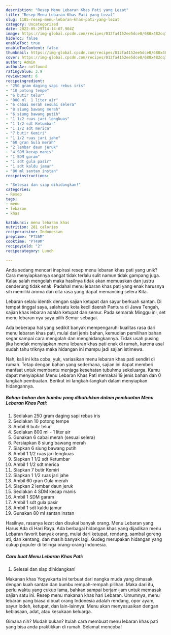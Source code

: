 ```yaml
---
description: "Resep Menu Lebaran Khas Pati yang Lezat"
title: "Resep Menu Lebaran Khas Pati yang Lezat"
slug: 1185-resep-menu-lebaran-khas-pati-yang-lezat
category: Uncategorized
date: 2022-05-29T14:14:07.904Z
image: https://img-global.cpcdn.com/recipes/012fa4152ee5dce8/680x482cq70/menu-lebaran-khas-pati-foto-resep-utama.jpg
hideToc: false
enableToc: true
enableTocContent: false
thumbnail: https://img-global.cpcdn.com/recipes/012fa4152ee5dce8/680x482cq70/menu-lebaran-khas-pati-foto-resep-utama.jpg
cover: https://img-global.cpcdn.com/recipes/012fa4152ee5dce8/680x482cq70/menu-lebaran-khas-pati-foto-resep-utama.jpg
author: Admin
authorAv: notfound
ratingvalue: 3.9
reviewcount: 6
recipeingredient:
- "250 gram daging sapi rebus iris"
- "10 potong tempe"
- "6 butir telur"
- "800 ml  1 liter air"
- "6 cabai merah sesuai selera"
- "8 siung bawang merah"
- "6 siung bawang putih"
- "1 1/2 ruas jari lengkuas"
- "1 1/2 sdt Ketumbar"
- "1 1/2 sdt merica"
- "7 butir Kemiri"
- "1 1/2 ruas jari jahe"
- "60 gran Gula merah"
- "2 lembar daun jeruk"
- "4 SDM kecap manis"
- "1 SDM garam"
- "1 sdt gula pasir"
- "1 sdt kaldu jamur"
- "80 ml santan instan"
recipeinstructions:

- "Selesai dan siap dihidangkan!"
categories:
- Resep
tags:
- menu
- lebaran
- khas

katakunci: menu lebaran khas 
nutrition: 281 calories
recipecuisine: Indonesian
preptime: "PT36M"
cooktime: "PT49M"
recipeyield: "2"
recipecategory: Lunch

---
```





Anda sedang mencari inspirasi resep menu lebaran khas pati yang unik? Cara menyiapkannya sangat tidak terlalu sulit namun tidak gampang juga. Kalau salah mengolah maka hasilnya tidak akan memuaskan dan justru cenderung tidak enak. Padahal menu lebaran khas pati yang enak harusnya sih memiliki aroma dan cita rasa yang dapat memancing selera Kita.





Lebaran selalu identik dengan sajian ketupat dan sayur berkuah santan. Di tempat tinggal saya, salahsatu kota kecil daerah Pantura di Jawa Tengah, sajian khas lebaran adalah ketupat dan semur. Pada semarak Minggu ini, set menu lebaran nya saya pilih Semur sebagai.

Ada beberapa hal yang sedikit banyak mempengaruhi kualitas rasa dari menu lebaran khas pati, mulai dari jenis bahan, kemudian pemilihan bahan segar sampai cara mengolah dan menghidangkannya. Tidak usah pusing jika hendak menyiapkan menu lebaran khas pati enak di rumah, karena asal sudah tahu triknya maka hidangan ini mampu jadi sajian istimewa.






Nah, kali ini kita coba, yuk, variasikan menu lebaran khas pati sendiri di rumah. Tetap dengan bahan yang sederhana, sajian ini dapat memberi manfaat untuk membantu menjaga kesehatan tubuhmu sekeluarga. Kamu dapat menyiapkan Menu Lebaran Khas Pati memakai 19 jenis bahan dan 0 langkah pembuatan. Berikut ini langkah-langkah dalam menyiapkan hidangannya.

<!--inarticleads1-->

##### Bahan-bahan dan bumbu yang dibutuhkan dalam pembuatan Menu Lebaran Khas Pati:

1. Sediakan 250 gram daging sapi rebus iris
1. Sediakan 10 potong tempe
1. Ambil 6 butir telur
1. Sediakan 800 ml - 1 liter air
1. Gunakan 6 cabai merah (sesuai selera)
1. Persiapkan 8 siung bawang merah
1. Siapkan 6 siung bawang putih
1. Ambil 1 1/2 ruas jari lengkuas
1. Siapkan 1 1/2 sdt Ketumbar
1. Ambil 1 1/2 sdt merica
1. Siapkan 7 butir Kemiri
1. Siapkan 1 1/2 ruas jari jahe
1. Ambil 60 gran Gula merah
1. Siapkan 2 lembar daun jeruk
1. Sediakan 4 SDM kecap manis
1. Ambil 1 SDM garam
1. Ambil 1 sdt gula pasir
1. Ambil 1 sdt kaldu jamur
1. Gunakan 80 ml santan instan


Hasilnya, rasanya lezat dan disukai banyak orang. Menu Lebaran yang Harus Ada di Hari Raya. Ada berbagai hidangan khas yang dijadikan menu Lebaran favorit banyak orang, mulai dari ketupat, rendang, sambal goreng ati, dan kentang, dan masih banyak lagi. Gudeg merupakan hidangan yang cukup populer di telinga orang-orang Indonesia. 

<!--inarticleads2-->

##### Cara buat Menu Lebaran Khas Pati:


1. Selesai dan siap dihidangkan!

Makanan khas Yogyakarta ini terbuat dari nangka muda yang dimasak dengan kuah santan dan bumbu rempah-rempah pilihan. Maka dari itu, perlu waktu yang cukup lama, bahkan sampai berjam-jam untuk memasak sajian satu ini. Resep menu makanan khas hari Lebaran. Umumnya, menu lebaran yang biasa dibuat orang Indonesia adalah rendang, opor ayam, sayur lodeh, ketupat, dan lain-lainnya. Menu akan menyesuaikan dengan kebiasaan, adat, atau kesukaan keluarga. 

Gimana nih? Mudah bukan? Itulah cara membuat menu lebaran khas pati yang bisa anda praktikkan di rumah. Selamat mencoba!
